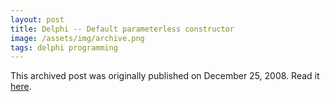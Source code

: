 ```yaml
---
layout: post
title: Delphi -- Default parameterless constructor
image: /assets/img/archive.png
tags: delphi programming
---
```

This archived post was originally published on December 25, 2008. Read it [here](/alex.ciobanu.org/index6aed.html).
